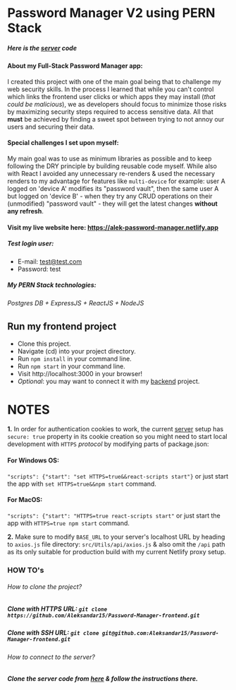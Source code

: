 # Password Manager V2 using PERN Stack

##### Here is the <a href="https://github.com/Aleksandar15/password-manager-server">server</a> code

#### About my Full-Stack Password Manager app:

I created this project with one of the main goal being that to challenge my web security skills. In the process I learned that while you can't control which links the frontend user clicks or which apps they may install (_that could be malicious_), we as developers should focus to minimize those risks by maximizing security steps required to access sensitive data. All that **must** be achieved by finding a sweet spot between trying to not annoy our users and securing their data.

#### Special challenges I set upon myself:

My main goal was to use as minimum libraries as possible and to keep following the DRY principle by building reusable code myself. While also with React I avoided any unnecessary re-renders & used the necessary renders to my advantage for features like `multi-device` for example: user A logged on 'device A' modifies its "password vault", then the same user A but logged on 'device B' - when they try any CRUD operations on their (unmodified) "password vault" - they will get the latest changes **without any refresh**.

#### Visit my live website here: https://alek-password-manager.netlify.app

##### Test login user:

- E-mail: test@test.com
- Password: test

##### My PERN Stack technologies:

###### Postgres DB + ExpressJS + ReactJS + NodeJS

## Run my frontend project

- Clone this project.
- Navigate (cd) into your project directory.
- Run `npm install` in your command line.
- Run `npm start` in your command line.
- Visit http://localhost:3000 in your browser!
- _Optional_: you may want to connect it with my <a href="https://github.com/Aleksandar15/password-manager-server">backend</a> project.

# NOTES

**1.** In order for authentication cookies to work, the current <a href="https://github.com/Aleksandar15/password-manager-server">server</a> setup has `secure: true` property in its cookie creation so you might need to start local development with `HTTPS` _protocol_ by modifying parts of package.json:

#### For Windows OS:

`"scripts": {"start": "set HTTPS=true&&react-scripts start"}` or just start the app with `set HTTPS=true&&npm start` command.

#### For MacOS:

`"scripts": {"start": "HTTPS=true react-scripts start"` or just start the app with `HTTPS=true npm start` command.

**2.** Make sure to modify `BASE_URL` to your server's localhost URL by heading to `axios.js` file directory: `src/Utils/api/axios.js` & also omit the `/api` path as its only suitable for production build with my current Netlify proxy setup.

### HOW TO's

###### How to clone the project?

##### Clone with HTTPS URL: `git clone https://github.com/Aleksandar15/Password-Manager-frontend.git`

##### Clone with SSH URL: `git clone git@github.com:Aleksandar15/Password-Manager-frontend.git`

###### How to connect to the server?

##### Clone the server code from <a href="https://github.com/Aleksandar15/password-manager-server">here</a> & follow the instructions there.
